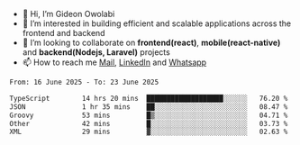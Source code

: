 - 👋 Hi, I’m Gideon Owolabi
- 👀 I’m interested in building efficient and scalable applications across the frontend and backend
- 💞️ I’m looking to collaborate on <b>frontend(react)</b>, <b>mobile(react-native)</b> and <b>backend(Nodejs, Laravel)</b> projects
- 📫 How to reach me <a href="mailto:gideoniyin2021@gmail.com">Mail</a>, <a href="https://www.linkedin.com/in/gideon-owolabi-9b667a232/">LinkedIn</a> and <a href="https://wa.me/2348055377085">Whatsapp</a>

<!---
gude1/gude1 is a ✨ special ✨ repository because its `README.md` (this file) appears on your GitHub profile.
You can click the Preview link to take a look at your changes.
--->

<!--START_SECTION:waka-->

```txt
From: 16 June 2025 - To: 23 June 2025

TypeScript        14 hrs 20 mins  ███████████████████░░░░░░   76.20 %
JSON              1 hr 35 mins    ██░░░░░░░░░░░░░░░░░░░░░░░   08.47 %
Groovy            53 mins         █▒░░░░░░░░░░░░░░░░░░░░░░░   04.71 %
Other             42 mins         █░░░░░░░░░░░░░░░░░░░░░░░░   03.73 %
XML               29 mins         ▓░░░░░░░░░░░░░░░░░░░░░░░░   02.63 %
```

<!--END_SECTION:waka-->
